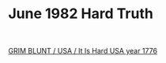 # June 1982 Hard Truth

&nbsp;

[GRIM BLUNT / USA / It Is Hard USA year 1776](/Grim_Blunt/USA/It_Is_Hard_USA_1776.md)
